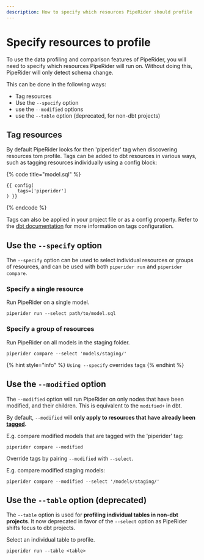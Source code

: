 ```yaml
---
description: How to specify which resources PipeRider should profile
---
```


# Specify resources to profile

To use the data profiling and comparison features of PipeRider, you will need to specify which resources PipeRider will run on. Without doing this, PipeRider will only detect schema change.

This can be done in the following ways:

* Tag resources
* Use the `--specify` option
* use the `--modified` options
* use the `--table` option (deprecated, for non-dbt projects)

## Tag resources

By default PipeRider looks for then 'piperider' tag when discovering resources tom profile. Tags can be added to dbt resources in various ways, such as tagging resources individually using a config block:

{% code title="model.sql" %}
```
{{ config(
    tags=['piperider']
) }}
```
{% endcode %}

Tags can also be applied in your project file or as a config property. Refer to the [dbt documentation](https://docs.getdbt.com/reference/resource-configs/tags) for more information on tags configuration.

## Use the `--specify` option

The `--specify` option can be used to select individual resources or groups of resources, and can be used with both `piperider run` and `piperider compare`.&#x20;

### Specify a single resource  &#x20;

Run PipeRider on a single model.&#x20;

```
piperider run --select path/to/model.sql
```

### Specify a group of resources

Run PipeRider on all models in the staging folder.

```
piperider compare --select 'models/staging/'
```

{% hint style="info" %}
`Using --specify` overrides tags&#x20;
{% endhint %}

## Use the `--modified` option

The `--modified` option will run PipeRider on only nodes that have been modified, and their children. This is equivalent to the `modified+` in dbt.

By default, `--modified` will **only apply to resources that have already been** [**tagged**](specify-resources-to-profile.md#tag-resources)**.**&#x20;

E.g. compare modified models that are tagged with the 'piperider' tag:

```
piperider compare --modified
```

Override tags by pairing `--modified` with `--select`.&#x20;

E.g. compare modified staging models:

```
piperider compare --modified --select '/models/staging/'
```

## &#x20;Use the `--table` option (deprecated)

The `--table` option is used for **profiling individual tables in non-dbt projects**. It now deprecated in favor of the `--select` option as PipeRider shifts focus to dbt projects.

Select an individual table to profile.

```
piperider run --table <table>
```
